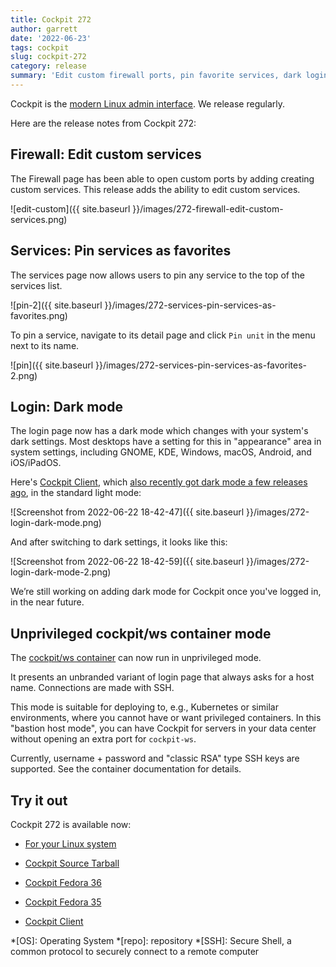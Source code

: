 ```yaml
---
title: Cockpit 272
author: garrett
date: '2022-06-23'
tags: cockpit
slug: cockpit-272
category: release
summary: 'Edit custom firewall ports, pin favorite services, dark login support, and unprivilaged cockpit/ws mode'
---
```


Cockpit is the [modern Linux admin interface](https://cockpit-project.org/).
We release regularly.

Here are the release notes from Cockpit 272:

## Firewall: Edit custom services

The Firewall page has been able to open custom ports by adding creating custom services. This release adds the ability to edit custom services.

![edit-custom]({{ site.baseurl }}/images/272-firewall-edit-custom-services.png)

## Services: Pin services as favorites

The services page now allows users to pin any service to the top of the services list.

![pin-2]({{ site.baseurl }}/images/272-services-pin-services-as-favorites.png)

To pin a service, navigate to its detail page and click `Pin unit` in the menu next to its name.

![pin]({{ site.baseurl }}/images/272-services-pin-services-as-favorites-2.png)

## Login: Dark mode

The login page now has a dark mode which changes with your system's dark settings. Most desktops have a setting for this in "appearance" area in system settings, including GNOME, KDE, Windows, macOS, Android, and iOS/iPadOS.

Here's [Cockpit Client](https://flathub.org/apps/details/org.cockpit_project.CockpitClient), which [also recently got dark mode a few releases ago](https://cockpit-project.org/blog/cockpit-269.html), in the standard light mode:

![Screenshot from 2022-06-22 18-42-47]({{ site.baseurl }}/images/272-login-dark-mode.png)

And after switching to dark settings, it looks like this:

![Screenshot from 2022-06-22 18-42-59]({{ site.baseurl }}/images/272-login-dark-mode-2.png)

We’re still working on adding dark mode for Cockpit once you've logged in, in the near future.

## Unprivileged cockpit/ws container mode

The [cockpit/ws container](https://quay.io/repository/cockpit/ws) can now run in unprivileged mode.

It presents an unbranded variant of login page that always asks for a host name. Connections are made with SSH.

This mode is suitable for deploying to, e.g., Kubernetes or similar environments, where you cannot have or want privileged containers. In this "bastion host mode", you can have Cockpit for servers in your data center without opening an extra port for `cockpit-ws`.

Currently, username + password and "classic RSA" type SSH keys are supported. See the container documentation for details.

## Try it out

Cockpit 272 is available now:

* [For your Linux system](https://cockpit-project.org/running.html)

* [Cockpit Source Tarball](https://github.com/cockpit-project/cockpit/releases/tag/272)
* [Cockpit Fedora 36](https://bodhi.fedoraproject.org/updates/?releases=F36&packages=cockpit)
* [Cockpit Fedora 35](https://bodhi.fedoraproject.org/updates/?releases=F35&packages=cockpit)
* [Cockpit Client](https://flathub.org/apps/details/org.cockpit_project.CockpitClient)

*[OS]: Operating System
*[repo]: repository
*[SSH]: Secure Shell, a common protocol to securely connect to a remote computer